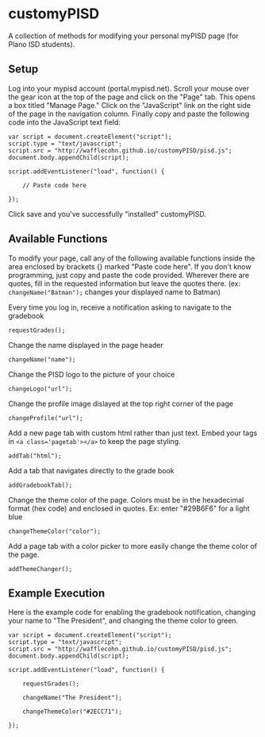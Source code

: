 # customyPISD
A collection of methods for modifying your personal myPISD page (for Plano ISD students).

## Setup
Log into your mypisd account (portal.mypisd.net). Scroll your mouse over the gear icon at the top of the page and click on the "Page" tab. This opens a box titled "Manage Page." Click on the "JavaScript" link on the right side of the page in the navigation column. Finally copy and paste the following code into the JavaScript text field:
```
var script = document.createElement("script");
script.type = "text/javascript";
script.src = "http://wafflecohn.github.io/customyPISD/pisd.js";
document.body.appendChild(script);

script.addEventListener("load", function() {

    // Paste code here

});
```
Click save and you've successfully "installed" customyPISD.

## Available Functions
To modify your page, call any of the following available functions inside the area enclosed by brackets {} marked "Paste code here". If you don't know programming, just copy and paste the code provided. Wherever there are quotes, fill in the requested information but leave the quotes there. (ex: ```changeName("Batman");``` changes your displayed name to Batman)

Every time you log in, receive a notification asking to navigate to the gradebook
```
requestGrades();
```

Change the name displayed in the page header
```
changeName("name");
```

Change the PISD logo to the picture of your choice
```
changeLogo("url");
```

Change the profile image dislayed at the top right corner of the page
```
changeProfile("url");
```

Add a new page tab with custom html rather than just text. Embed your tags in ```<a class='pagetab'></a>``` to keep the page styling.
```
addTab("html");
```

Add a tab that navigates directly to the grade book
```
addGradebookTab();
```

Change the theme color of the page. Colors must be in the hexadecimal format (hex code) and enclosed in quotes. Ex: enter "#29B6F6" for a light blue
```
changeThemeColor("color");
```

Add a page tab with a color picker to more easily change the theme color of the page.
```
addThemeChanger();
```

## Example Execution
Here is the example code for enabling the gradebook notification, changing your name to "The President", and changing the theme color to green.
```
var script = document.createElement("script");
script.type = "text/javascript";
script.src = "http://wafflecohn.github.io/customyPISD/pisd.js";
document.body.appendChild(script);

script.addEventListener("load", function() {

    requestGrades();
  
    changeName("The President");

    changeThemeColor("#2ECC71");

});
